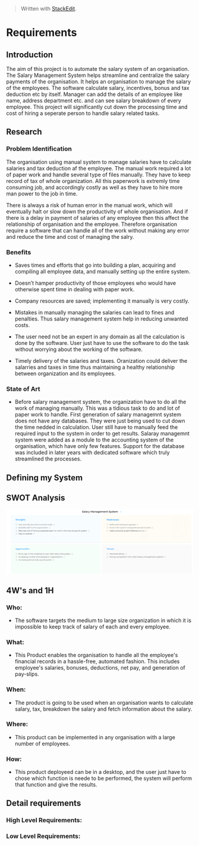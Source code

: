 


> Written with [StackEdit](https://stackedit.io/).
# Requirements

  

## Introduction

  

The aim of this project is to automate the salary system of an organisation. The Salary Management System helps streamline and centralize the salary payments of the organisation. It helps an organisation to manage the salary of the employees. The software calculate salary, incentives, bonus and tax deduction etc by itself. Manager can add the details of an employee like name, address department etc. and can see salary breakdown of every employee. This project will significantly cut down the processing time and cost of hiring a seperate person to handle salary related tasks.

  

## Research

  

### Problem Identification

  

The organisation using manual system to manage salaries have to calculate salaries and tax deduction af the employee. The manual work required a lot of paper work and handle several type of files manually. They have to keep record of tax of whole organization. All this paperwork is extremly time consuming job, and accordingly costly as well as they have to hire more man power to the job in time.

  

There is always a risk of human error in the manual work, which will eventually halt or slow down the productivity of whole organisation. And if there is a delay in payment of salaries of any employee then this affect the relationship of organisation and the employee. Therefore organisation require a software that can handle all of the work without making any error and reduce the time and cost of managing the salry.

  

### Benefits

  

* Saves times and efforts that go into building a plan, acquiring and compiling all employee data, and manually setting up the entire system.

* Doesn’t hamper productivity of those employees who would have otherwise spent time in dealing with paper work.

* Company resources are saved; implementing it manually is very costly.

* Mistakes in manually managing the salaries can lead to fines and penalties. Thus salary management system help in reducing unwanted costs.

* The user need not be an expert in any domain as all the calculation is done by the software. User just have to use the software to do the task without worrying about the working of the software.

* Timely delivery of the salaries and taxes. Oranization could deliver the salarries and taxes in time thus maintaining a healthy relationship between organization and its employees.


### State of Art

* Before salary management system, the organization have to do all the work of managing manually. This was a tidious task to do and lot of paper work to handle. First generation of salary managemnt system does not have any databases. They were just being used to cut down the time nedded in calculation. User still have to manually feed the required input to the system in order to get results. Salaray managemnt system were added as a module to the accounting system of the organisation, which have only few features. Support for the database was included in later years with dedicated software which truly streamlined the processes.  
  

## Defining my System

  
  

## SWOT Analysis

  

![](swot.png)

  

## 4W's and 1H

  

### Who:

* The software targets the medium to large size organization in which it is impossible to keep track of salary of each and every employee.

  

### What:

* This Product enables the organisation to handle all the employee's financial records in a hassle-free, automated fashion. This includes employee's salaries, bonuses, deductions, net pay, and generation of pay-slips.

  

### When:

* The product is going to be used when an organisation wants to calculate salary, tax, breakdown the salary and fetch information about the salary.



### Where:

* This product can be implemented in any organisation with a large number of employees.

  

### How:

* This product deployeed can be in a desktop, and the user just have to chose which function is neede to be performed, the system will perform that function and give the results.


## Detail requirements

### High Level Requirements:

### Low Level Requirements:
